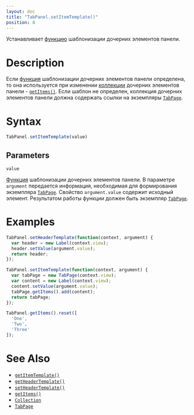 ```yaml
---
layout: doc
title: "TabPanel.setItemTemplate()"
position: 8
---
```


Устанавливает [функцию](../../../KeyConcepts/Script/) шаблонизации дочерних элементов панели.

# Description

Если [функция](../../../KeyConcepts/Script/) шаблонизации дочерних элементов панели определена,
то она используется при изменении [коллекции](../../../KeyConcepts/Collection/) дочерних элементов
панели - [`getItems()`](../Panel.getItems/). Если шаблон не определен, коллекция дочерних элементов
панели должна содержать ссылки на экземпляры [`TabPage`](../TabPage/).

# Syntax

```js
TabPanel.setItemTemplate(value)
```

## Parameters

`value`

[Функция](../../../KeyConcepts/Script/) шаблонизации дочерних элементов панели. В параметре `argument`
передается информация, необходимая для формирования экземпляра [`TabPage`](../TabPage/). Свойство
`argument.value` содержит исходный элемент. Результатом работы функции должен быть экземпляр
[`TabPage`](../TabPage/).

# Examples

```js
TabPanel.setHeaderTemplate(function(context, argument) {
  var header = new Label(context.view);
  header.setValue(argument.value);
  return header;
});

TabPanel.setItemTemplate(function(context, argument) {
  var tabPage = new TabPage(context.view);
  var content = new Label(context.view);
  content.setValue(argument.value);
  tabPage.getItems().add(content);
  return tabPage;
});

TabPanel.getItems().reset([
  'One',
  'Two',
  'Three'
]);
```

# See Also

* [`getItemTemplate()`](../TabPanel.getItemTemplate/)
* [`getHeaderTemplate()`](../TabPanel.getHeaderTemplate/)
* [`setHeaderTemplate()`](../TabPanel.setHeaderTemplate/)
* [`getItems()`](../TabPanel.getItems/)
* [`Collection`](../../../KeyConcepts/Collection/)
* [`TabPage`](../TabPage/)
